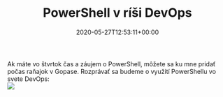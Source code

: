 ﻿---
ref: 9705
title: 'PowerShell v&nbsp;ríši DevOps'
date: '2020-05-27T12:53:11+00:00'
layout: post
permalink: /sk/powershell-v-risi-devops/
lang: sk
---

Ak máte vo štvrtok čas a záujem o PowerShell, môžete sa ku mne pridať počas raňajok v Gopase. Rozprávať sa budeme o využití PowerShellu vo svete DevOps:  
[![](https://www.dsinternals.com/wp-content/uploads/ranajky_powershell_devops.png)](https://www.gopas.sk/News/Ranajky-s-GOPASom--PowerShell-v-risi-DevOps.aspx?utm_source=paticka&utm_medium=email&utm_campaign=RanajkyPowerShell)